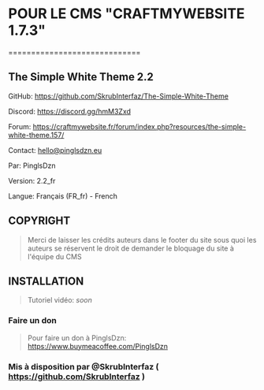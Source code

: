 ﻿# POUR LE CMS "CRAFTMYWEBSITE 1.7.3"
=============================
## The Simple White Theme 2.2

GitHub: https://github.com/SkrubInterfaz/The-Simple-White-Theme

Discord: https://discord.gg/hmM3Zxd

Forum: https://craftmywebsite.fr/forum/index.php?resources/the-simple-white-theme.157/

Contact: [hello@pinglsdzn.eu](mailto://hello@pinglsdzn.eu)

Par: PinglsDzn 

Version: 2.2_fr

Langue: Français (FR_fr) - French

## COPYRIGHT

> Merci de laisser les crédits auteurs dans le footer du site sous quoi les auteurs se réservent le droit de demander le bloquage du site à l'équipe du CMS

## INSTALLATION

> Tutoriel vidéo: *soon*

### Faire un don

> Pour faire un don à PinglsDzn: https://www.buymeacoffee.com/PinglsDzn

### Mis à disposition par @SkrubInterfaz ( https://github.com/SkrubInterfaz )
